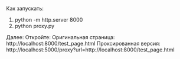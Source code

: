 Как запускать:
1. python -m http.server 8000
2. python proxy.py

Далее:
Откройте:
Оригинальная страница:
http://localhost:8000/test_page.html
Проксированная версия:
http://localhost:5000/proxy?url=http://localhost:8000/test_page.html
